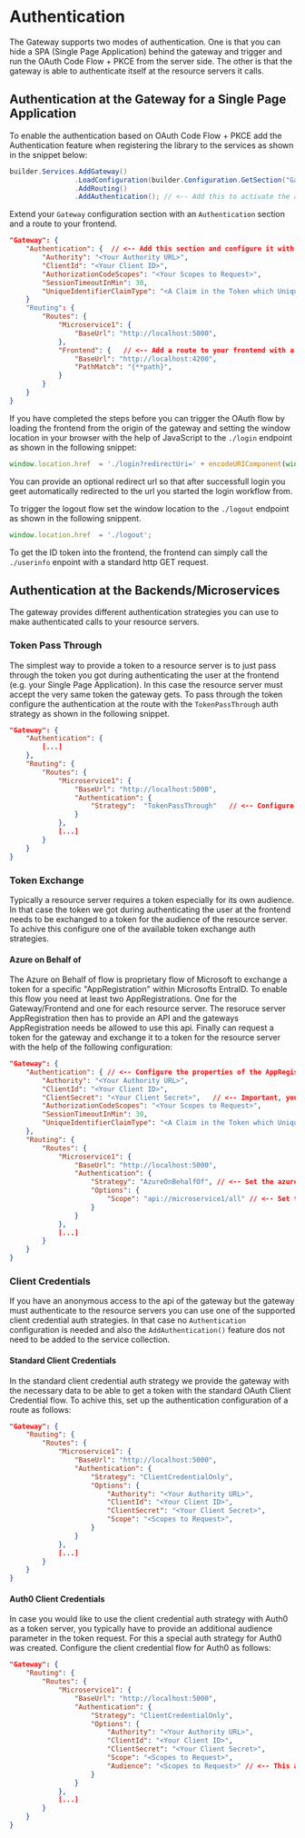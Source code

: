 # Authentication

The Gateway supports two modes of authentication. One is that you can hide a SPA (Single Page Application) behind the gateway and trigger and run the OAuth Code Flow + PKCE from the server side. The other is that the gateway is able to authenticate itself at the resource servers it calls. 

## Authentication at the Gateway for a Single Page Application

To enable the authentication based on OAuth Code Flow + PKCE add the Authentication feature when registering the library to the services as shown in the snippet below:

```cs
builder.Services.AddGateway()
                .LoadConfiguration(builder.Configuration.GetSection("Gateway"))
                .AddRouting()
                .AddAuthentication(); // <-- Add this to activate the authentication feature
```

Extend your `Gateway` configuration section with an `Authentication` section and a route to your frontend.

```json
"Gateway": {
    "Authentication": {  // <-- Add this section and configure it with your values
        "Authority": "<Your Authority URL>",
        "ClientId": "<Your Client ID>",
        "AuthorizationCodeScopes": "<Your Scopes to Request>",
        "SessionTimeoutInMin": 30,
        "UniqueIdentifierClaimType": "<A Claim in the Token which Uniquely Identifes the User>"
    }
    "Routing": {
        "Routes": {
            "Microservice1": {
                "BaseUrl": "http://localhost:5000",
            },
            "Frontend": {   // <-- Add a route to your frontend with a 'PathMatch' to activate the reverse proxy for this route
                "BaseUrl": "http://localhost:4200",
                "PathMatch": "{**path}",
            }
        }
    }
}
```

If you have completed the steps before you can trigger the OAuth flow by loading the frontend from the origin of the gateway and setting the window location in your browser with the help of JavaScript to the `./login` endpoint as shown in the following snippet:

```js
window.location.href  = './login?redirectUri=' + encodeURIComponent(window.origin);
```

You can provide an optional redirect url so that after successfull login you geet automatically redirected to the url you started the login workflow from.

To trigger the logout flow set the window location to the `./logout` endpoint as shown in the following snippent. 

```js
window.location.href  = './logout';
```

To get the ID token into the frontend, the frontend can simply call the `./userinfo` enpoint with a standard http GET request.

## Authentication at the Backends/Microservices

The gateway provides different authentication strategies you can use to make authenticated calls to your resource servers.

### Token Pass Through

The simplest way to provide a token to a resource server is to just pass through the token you got during authenticating the user at the frontend (e.g. your Single Page Application). In this case the resource server must accept the very same token the gateway gets. To pass through the token configure the authentication at the route with the `TokenPassThrough` auth strategy as shown in the following snippet.

```json
"Gateway": {
    "Authentication": {
        [...]
    },
    "Routing": {
        "Routes": {
            "Microservice1": {
                "BaseUrl": "http://localhost:5000",
                "Authentication": {
                    "Strategy":  "TokenPassThrough"   // <-- Configure the TokenPassThrough auth strategy
                }
            },
            [...]
        }
    }
}
```

### Token Exchange

Typically a resource server requires a token especially for its own audience. In that case the token we got during authenticating the user at the frontend needs to be exchanged to a token for the audience of the resource server. To achive this configure one of the available token exchange auth strategies. 

#### Azure on Behalf of

The Azure on Behalf of flow is proprietary flow of Microsoft to exchange a token for a specific "AppRegistration" within Microsofts EntraID. To enable this flow you need at least two AppRegistrations. One for the Gateway/Frontend and one for each resource server. The resoruce server AppRegistration then has to provide an API and the gateways AppRegistration needs be allowed to use this api. Finally can request a token for the gateway and exchange it to a token for the resource server with the help of the following configuration:

```json
"Gateway": {
    "Authentication": { // <-- Configure the properties of the AppRegistration for the gateway here
        "Authority": "<Your Authority URL>",
        "ClientId": "<Your Client ID>",
        "ClientSecret": "<Your Client Secret>",   // <-- Important, you need a client secret here to make the token exchange work
        "AuthorizationCodeScopes": "<Your Scopes to Request>",
        "SessionTimeoutInMin": 30,
        "UniqueIdentifierClaimType": "<A Claim in the Token which Uniquely Identifes the User>"
    },
    "Routing": {
        "Routes": {
            "Microservice1": {
                "BaseUrl": "http://localhost:5000",
                "Authentication": {
                    "Strategy": "AzureOnBehalfOf", // <-- Set the azure on behalf of auth strategy
                    "Options": {
                        "Scope": "api://microservice1/all" // <-- Set the scope of the api you want to request
                    }
                }
            },
            [...]
        }
    }
}
```

### Client Credentials

If you have an anonymous access to the api of the gateway but the gateway must authenticate to the resource servers you can use one of the supported client credential auth strategies. In that case no `Authentication` configuration is needed and also the `AddAuthentication()` feature dos not need to be added to the service collection. 

#### Standard Client Credentials

In the standard client credential auth strategy we provide the gateway with the necessary data to be able to get a token with the standard OAuth Client Credential flow. To achive this, set up the authentication configuration of a route as follows: 

```json
"Gateway": {
    "Routing": {
        "Routes": {
            "Microservice1": {
                "BaseUrl": "http://localhost:5000",
                "Authentication": {
                    "Strategy": "ClientCredentialOnly",
                    "Options": {
                        "Authority": "<Your Authority URL>",
                        "ClientId": "<Your Client ID>",
                        "ClientSecret": "<Your Client Secret>",
                        "Scope": "<Scopes to Request>",
                    }
                }
            },
            [...]
        }
    }
}
```

#### Auth0 Client Credentials

In case you would like to use the client credential auth strategy with Auth0 as a token server, you typically have to provide an additional audience parameter in the token request. For this a special auth strategy for Auth0 was created. Configure the client credential flow for Auth0 as follows:

```json
"Gateway": {
    "Routing": {
        "Routes": {
            "Microservice1": {
                "BaseUrl": "http://localhost:5000",
                "Authentication": {
                    "Strategy": "ClientCredentialOnly",
                    "Options": {
                        "Authority": "<Your Authority URL>",
                        "ClientId": "<Your Client ID>",
                        "ClientSecret": "<Your Client Secret>",
                        "Scope": "<Scopes to Request>",
                        "Audience": "<Scopes to Request>" // <-- This additional parameter is needed by Auth0
                    }
                }
            },
            [...]
        }
    }
}
```
